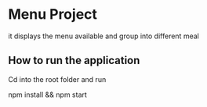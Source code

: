 # Menu Project 

it displays the menu available and group into different meal 


## How to run the application 

Cd into the root folder and run

npm install && npm start
